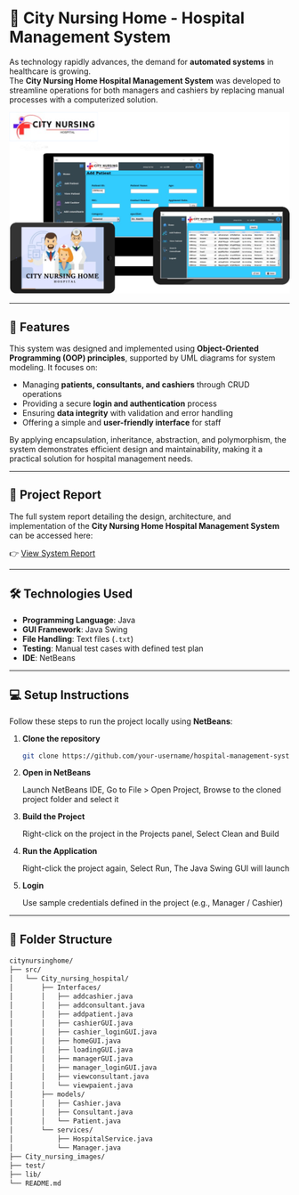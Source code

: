 # 🏥 City Nursing Home - Hospital Management System

As technology rapidly advances, the demand for **automated systems** in healthcare is growing.  
The **City Nursing Home Hospital Management System** was developed to streamline operations for both managers and cashiers by replacing manual processes with a computerized solution.  

![image alt](https://github.com/pasindudiloshan/City-Nursing-Home-OOP/blob/15f8c84dd667a2a2fb0219a5612843c0d1bcb391/Citynursing_cover.png)

---
## 📌 Features

This system was designed and implemented using **Object-Oriented Programming (OOP) principles**, supported by UML diagrams for system modeling. It focuses on:  

- Managing **patients, consultants, and cashiers** through CRUD operations  
- Providing a secure **login and authentication** process  
- Ensuring **data integrity** with validation and error handling  
- Offering a simple and **user-friendly interface** for staff  

By applying encapsulation, inheritance, abstraction, and polymorphism, the system demonstrates efficient design and maintainability, making it a practical solution for hospital management needs. 

---
## 📄 Project Report

The full system report detailing the design, architecture, and implementation of the **City Nursing Home Hospital Management System** can be accessed here:

👉 [View System Report](https://drive.google.com/file/d/1KewvapQw5bwluLRMb1dh3C3o8R8fg6XO/view?usp=sharing) 

---
## 🛠️ Technologies Used

- **Programming Language**: Java  
- **GUI Framework**: Java Swing  
- **File Handling**: Text files (`.txt`) 
- **Testing**: Manual test cases with defined test plan
- **IDE**: NetBeans

---
## 💻 Setup Instructions

Follow these steps to run the project locally using **NetBeans**:

1. **Clone the repository**  
   ```bash
   git clone https://github.com/your-username/hospital-management-system.git
   
2. **Open in NetBeans**
   
   Launch NetBeans IDE, 
   Go to File > Open Project, 
   Browse to the cloned project folder and select it

4. **Build the Project**
   
   Right-click on the project in the Projects panel, 
   Select Clean and Build

6. **Run the Application**
   
   Right-click the project again, 
   Select Run, 
   The Java Swing GUI will launch

8. **Login**
   
   Use sample credentials defined in the project (e.g., Manager / Cashier)

---
## 📁 Folder Structure

```text
citynursinghome/
├── src/
│   └── City_nursing_hospital/
│       ├── Interfaces/
│       │   ├── addcashier.java
│       │   ├── addconsultant.java
│       │   ├── addpatient.java
│       │   ├── cashierGUI.java
│       │   ├── cashier_loginGUI.java
│       │   ├── homeGUI.java
│       │   ├── loadingGUI.java
│       │   ├── managerGUI.java
│       │   ├── manager_loginGUI.java
│       │   ├── viewconsultant.java
│       │   └── viewpaient.java
│       ├── models/
│       │   ├── Cashier.java
│       │   ├── Consultant.java
│       │   └── Patient.java
│       └── services/
│           ├── HospitalService.java
│           └── Manager.java
├── City_nursing_images/
├── test/
├── lib/
└── README.md


